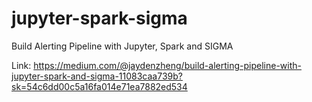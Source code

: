 # jupyter-spark-sigma

Build Alerting Pipeline with Jupyter, Spark and SIGMA

Link: https://medium.com/@jaydenzheng/build-alerting-pipeline-with-jupyter-spark-and-sigma-11083caa739b?sk=54c6dd00c5a16fa014e71ea7882ed534
